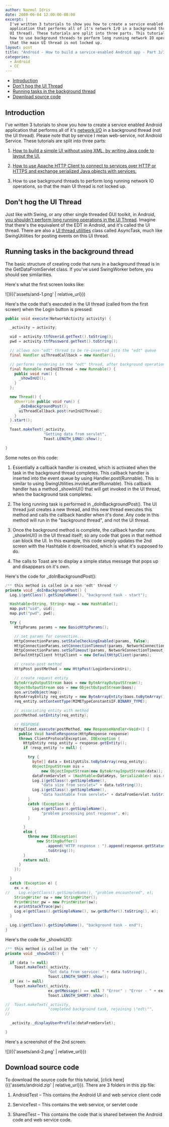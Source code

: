 ```yaml
---
author: Nazmul Idris
date: 2008-06-04 12:00:00-08:00
excerpt: |
  I've written 3 tutorials to show you how to create a service enabled Android
  application that performs all of it's network I/O in a background thread (not the
  UI thread). These tutorials are split into three parts. This tutorial shows you
  how to use background threads to perform long running network IO operations, so
  that the main UI thread is not locked up.
layout: post
title: "Android - How to build a service-enabled Android app - Part 3/3 Multithreading"
categories:
  - Android
  - CC
---
```


<!-- START doctoc generated TOC please keep comment here to allow auto update -->
<!-- DON'T EDIT THIS SECTION, INSTEAD RE-RUN doctoc TO UPDATE -->

- [Introduction](#introduction)
- [Don't hog the UI Thread](#dont-hog-the-ui-thread)
- [Running tasks in the background thread](#running-tasks-in-the-background-thread)
- [Download source code](#download-source-code)

<!-- END doctoc generated TOC please keep comment here to allow auto update -->

## Introduction

I've written 3 tutorials to show you how to create a service enabled Android application that
performs all of it's [network I/O](http://hc.apache.org/httpcomponents-core-ga/tutorial/html/) in a
background thread (not the UI thread). Please note that by service I mean web-service, not Android
Service. These tutorials are split into three parts:

1. [How to build a simple UI without using XML, by writing Java code to layout the UI.](https://developerlife.com/2008/06/04/how-to-build-a-service-enabled-android-app-part-13-ui/)

2. [How to use Apache HTTP Client to connect to services over HTTP or HTTPS and exchange serialized Java objects with services.](https://developerlife.com/2008/06/04/how-to-build-a-service-enabled-android-app-part-23-networking/)

3. How to use background threads to perform long running network IO operations, so that the main UI
   thread is not locked up.

## Don't hog the UI Thread

Just like with Swing, or any other single threaded GUI toolkit, in Android,
[you shouldn't perform long running operations in the UI Thread](https://developerlife.com/2010/10/12/android-event-dispatch-thread-or-main-thread/).
Imagine that there's the equivalent of the EDT in Android, and it's called the UI thread. There are
also a [UI thread utilities](http://developer.android.com/reference/android/os/AsyncTask.html) class
called AsyncTask, much like SwingUtilities for posting events on this UI thread.

## Running tasks in the background thread

The basic structure of creating code that runs in a background thread is in the GetDataFromServlet
class. If you've used SwingWorker before, you should see similarities.

Here's what the first screen looks like:

![]({{'assets/and-1.png' | relative_url}})

Here's the code that's executed in the UI thread (called from the first screen) when the Login
button is pressed:

```java
public void execute(NetworkActivity activity) {

  _activity = activity;

  uid = activity.ttfUserid.getText().toString();
  pwd = activity.ttfPassword.getText().toString();

  // allows non-"edt" thread to be re-inserted into the "edt" queue
  final Handler uiThreadCallback = new Handler();

  // performs rendering in the "edt" thread, after background operation is complete
  final Runnable runInUIThread = new Runnable() {
    public void run() {
      _showInUI();
    }
  };

  new Thread() {
    @Override public void run() {
      _doInBackgroundPost();
      uiThreadCallback.post(runInUIThread);
    }
  }.start();

  Toast.makeText(_activity,
                 "Getting data from servlet",
                 Toast.LENGTH_LONG).show();

}
```

Some notes on this code:

1. Essentially a callback handler is created, which is activated when the task in the background
   thread completes. This callback handler is inserted into the event queue by using
   Handler.post(Runnable). This is similar to using SwingUtilities.invokeLater(Runnable). This
   callback handler has a method \_showInUI() that will get invoked in the UI thread, when the
   background task completes.

2. The long running task is performed in \_doInBackgroundPost(). The UI thread just creates a new
   thread, and this new thread executes this method and calls the callback handler when it's done.
   Any code in this method will run in the "background thread", and not the UI thread.

3. Once the background method is complete, the callback handler runs \_showInUI() in the UI thread
   itself; so any code that goes in that method can block the UI. In this example, this code simply
   updates the 2nd screen with the Hashtable it downloaded, which is what it's supposed to do.

4. The calls to Toast are to display a simple status message that pops up and disappears on it's
   own.

Here's the code for \_doInBackgroundPost():

```java
/** this method is called in a non-"edt" thread */
private void _doInBackgroundPost() {
  Log.i(getClass().getSimpleName(), "background task - start");

  Hashtable<String, String> map = new Hashtable();
  map.put("uid", uid);
  map.put("pwd", pwd);

  try {
    HttpParams params = new BasicHttpParams();

    // set params for connection...
    HttpConnectionParams.setStaleCheckingEnabled(params, false);
    HttpConnectionParams.setConnectionTimeout(params, NetworkConnectionTimeout_ms);
    HttpConnectionParams.setSoTimeout(params, NetworkConnectionTimeout_ms);
    DefaultHttpClient httpClient = new DefaultHttpClient(params);

    // create post method
    HttpPost postMethod = new HttpPost(LoginServiceUri);

    // create request entity
    ByteArrayOutputStream baos = new ByteArrayOutputStream();
    ObjectOutputStream oos = new ObjectOutputStream(baos);
    oos.writeObject(map);
    ByteArrayEntity req_entity = new ByteArrayEntity(baos.toByteArray());
    req_entity.setContentType(MIMETypeConstantsIF.BINARY_TYPE);

    // associating entity with method
    postMethod.setEntity(req_entity);

    // RESPONSE
    httpClient.execute(postMethod, new ResponseHandler<Void>() {
      public Void handleResponse(HttpResponse response)
      throws ClientProtocolException, IOException {
        HttpEntity resp_entity = response.getEntity();
        if (resp_entity != null) {

          try {
            byte[] data = EntityUtils.toByteArray(resp_entity);
            ObjectInputStream ois =
                new ObjectInputStream(new ByteArrayInputStream(data));
            dataFromServlet = (Hashtable<DataKeys, Serializable>) ois.readObject();
            Log.i(getClass().getSimpleName(),
                "data size from servlet=" + data.toString());
            Log.i(getClass().getSimpleName(),
                "data hashtable from servlet=" + dataFromServlet.toString());
          }
          catch (Exception e) {
            Log.e(getClass().getSimpleName(),
                "problem processing post response", e);
          }

        }
        else {
          throw new IOException(
              new StringBuffer()
                  .append("HTTP response : ").append(response.getStatusLine())
                  .toString());
        }
        return null;
      }
    });

  }
  catch (Exception e) {
    ex = e;
//    Log.e(getClass().getSimpleName(), "problem encountered", e);
    StringWriter sw = new StringWriter();
    PrintWriter pw = new PrintWriter(sw);
    e.printStackTrace(pw);
    Log.e(getClass().getSimpleName(), sw.getBuffer().toString(), e);
  }

  Log.i(getClass().getSimpleName(), "background task - end");
}
```

Here's the code for \_showInUI():

```java
/** this method is called in the "edt" */
private void _showInUI() {

  if (data != null)
    Toast.makeText(_activity,
                   "Got data from service: " + data.toString(),
                   Toast.LENGTH_SHORT).show();
  if (ex != null)
    Toast.makeText(_activity,
                   ex.getMessage() == null ? "Error" : "Error - " + ex.getMessage(),
                   Toast.LENGTH_SHORT).show();

//  Toast.makeText(_activity,
//                 "completed background task, rejoining \"edt\"",
//

  _activity._displayUserProfile(dataFromServlet);

}
```

Here's a screenshot of the 2nd screen:

![]({{'assets/and-2.png' | relative_url}})

## Download source code

To download the source code for this tutorial, [click
here]({{'assets/android.zip' | relative_url}}). There are 3 folders in this zip file:

1. AndroidTest – This contains the Android UI and web service client code

2. ServiceTest – This contains the web service, or servlet code

3. SharedTest – This contains the code that is shared between the Android code and web service code.
